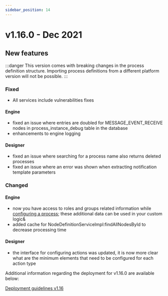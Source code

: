 ```yaml
---
sidebar_position: 14
---
```


# v1.16.0 - Dec 2021

## **New features**

:::danger
This version comes with breaking changes in the process definition structure. Importing process definitions from a different platform version will not be possible.
:::

### **Fixed**

* All services include vulnerabilities fixes

#### Engine

* fixed an issue where entries are doubled for MESSAGE\_EVENT\_RECEIVE nodes in process\_instance\_debug table in the database
* enhancements to engine logging

#### Designer

* fixed an issue where searching for a process name also returns deleted processes
* fixed an issue where an error was shown when extracting notification template parameters

### **Changed**

#### Engine

* now you have access to roles and groups related information while [configuring a process](../../../flowx-elements/data-management/accessing-additional-data-on-process-instances.md); these additional data can be used in your custom logic&
* added cache for NodeDefinitionServiceImpl:findAllNodesById to decrease processing time

#### Designer

* the interface for configuring actions was updated, it is now more clear what are the minimum elements that need to be configured for each action type



Additional information regarding the deployment for v1.16.0 are available below:

[Deployment guidelines v1.16](deployment-guidelines-v1.16)

